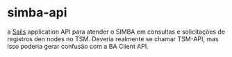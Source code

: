 # simba-api

a [Sails](http://sailsjs.org) application
API para atender o SIMBA em consultas e solicitações de registros den nodes no TSM. Deveria realmente se chamar TSM-API, mas isso poderia gerar confusão com a BA Client API.